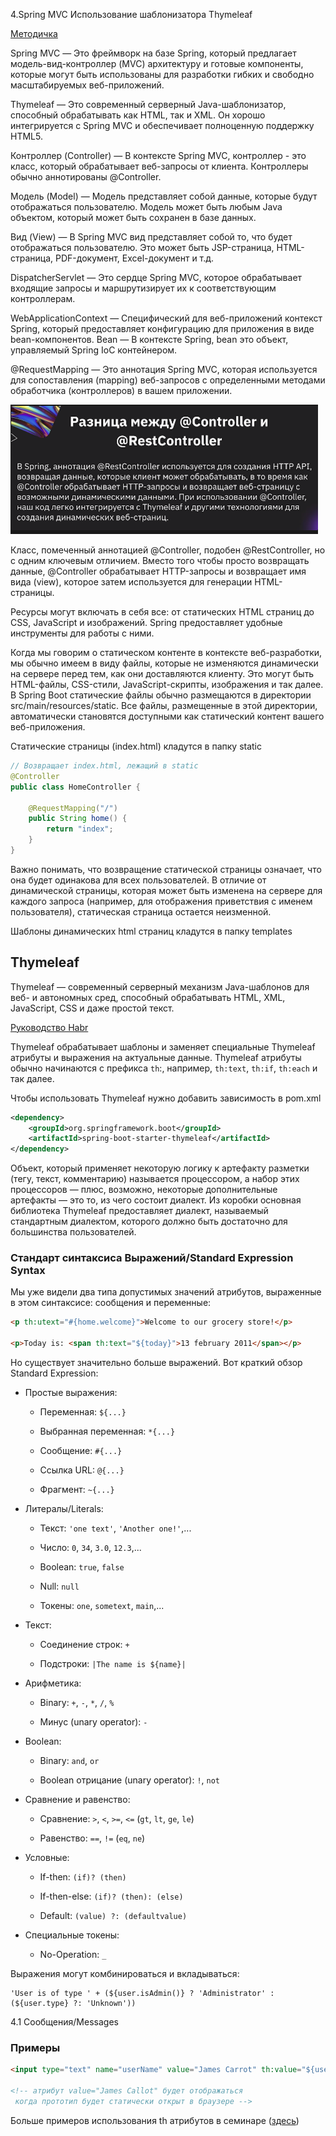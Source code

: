 4.Spring MVC Использование шаблонизатора Thymeleaf

[Методичка](https://gbcdn.mrgcdn.ru/uploads/asset/5643786/attachment/b4f5c251948658d664533b8813544c43.pdf)

Spring MVC — Это фреймворк на базе Spring, который предлагает
модель-вид-контроллер (MVC) архитектуру и готовые компоненты, которые могут
быть использованы для разработки гибких и свободно масштабируемых
веб-приложений.

Thymeleaf — Это современный серверный Java-шаблонизатор, способный
обрабатывать как HTML, так и XML. Он хорошо интегрируется с Spring MVC и
обеспечивает полноценную поддержку HTML5.

Контроллер (Controller) — В контексте Spring MVC, контроллер - это класс, который
обрабатывает веб-запросы от клиента. Контроллеры обычно аннотированы
@Controller.

Модель (Model) — Модель представляет собой данные, которые будут отображаться
пользователю. Модель может быть любым Java объектом, который может быть
сохранен в базе данных.

Вид (View) — В Spring MVC вид представляет собой то, что будет отображаться
пользователю. Это может быть JSP-страница, HTML-страница, PDF-документ,
Excel-документ и т.д.

DispatcherServlet — Это сердце Spring MVC, которое обрабатывает входящие
запросы и маршрутизирует их к соответствующим контроллерам.

WebApplicationContext — Специфический для веб-приложений контекст Spring,
который предоставляет конфигурацию для приложения в виде bean-компонентов.
Bean — В контексте Spring, bean это объект, управляемый Spring IoC контейнером.

@RequestMapping — Это аннотация Spring MVC, которая используется для
сопоставления (mapping) веб-запросов с определенными методами обработчика
(контроллеров) в вашем приложении.

![scr-5](./images/scr-5.png)

Класс, помеченный аннотацией @Controller, подобен @RestController, но с одним
ключевым отличием. Вместо того чтобы просто возвращать данные, @Controller
обрабатывает HTTP-запросы и возвращает имя вида (view), которое затем
используется для генерации HTML-страницы.

 Ресурсы могут включать в себя все: от статических HTML страниц до CSS, JavaScript и изображений. Spring предоставляет удобные инструменты для работы с ними.

Когда мы говорим о статическом контенте в контексте веб-разработки, мы обычно имеем в виду файлы, которые не изменяются динамически на сервере перед тем, как они доставляются клиенту. Это могут быть HTML-файлы, CSS-стили,
JavaScript-скрипты, изображения и так далее. В Spring Boot статические файлы обычно размещаются в директории src/main/resources/static. Все файлы, размещенные в этой  директории, автоматически становятся доступными как статический контент вашего веб-приложения. 

Статические страницы (index.html) кладутся в папку static

```java
// Возвращает index.html, лежащий в static
@Controller
public class HomeController {

	@RequestMapping("/")
	public String home() {
		return "index";
	}
}
```

Важно понимать, что возвращение статической страницы означает, что она будет одинакова для всех пользователей. В отличие от динамической страницы, которая может быть изменена на сервере для каждого запроса (например, для отображения приветствия с именем пользователя), статическая страница остается неизменной.

Шаблоны динамических html страниц кладутся в папку templates

## Thymeleaf

Thymeleaf — современный серверный механизм Java-шаблонов для веб- и автономных сред, способный обрабатывать HTML, XML, JavaScript, CSS и даже простой текст.

[Руководство Habr](https://habr.com/ru/articles/350862/)

Thymeleaf обрабатывает шаблоны и заменяет специальные  Thymeleaf атрибуты и выражения на актуальные данные. Thymeleaf атрибуты обычно начинаются с префикса `th`:, например, `th:text`, `th:if`, `th:each` и так далее.

Чтобы использовать Thymeleaf нужно добавить зависимость в pom.xml

```xml
<dependency>
	<groupId>org.springframework.boot</groupId>
	<artifactId>spring-boot-starter-thymeleaf</artifactId>
</dependency>
```

Объект, который применяет некоторую логику к артефакту разметки (тегу, текст, комментарию) называется  процессором, а набор этих процессоров — плюс, возможно,  некоторые дополнительные артефакты — это то, из чего состоит диалект. Из коробки основная библиотека Thymeleaf предоставляет диалект, называемый стандартным диалектом, которого должно быть достаточно для большинства пользователей.

### Стандарт синтаксиса Выражений/Standard Expression Syntax

Мы уже видели два типа допустимых значений атрибутов, выраженные в этом синтаксисе: сообщения и переменные:

```html
<p th:utext="#{home.welcome}">Welcome to our grocery store!</p>

<p>Today is: <span th:text="${today}">13 february 2011</span></p>
```
Но существует значительно больше выражений. Вот краткий обзор Standard Expression:

- Простые выражения:

	- Переменная: `${...}`

	- Выбранная переменная: `*{...}`

	- Сообщение: `#{...}`

	- Ссылка URL: `@{...}`

	- Фрагмент: `~{...}`

- Литералы/Literals:

	- Текст: `'one text'`, `'Another one!'`,...
	
	- Число: `0`, `34`, `3.0`, `12.3`,...
	
	- Boolean: `true`, `false`
	
	- Null: `null`
 	
	- Токены: `one`, `sometext`, `main`,...

- Текст:

	- Соединение строк: `+`

	- Подстроки: `|The name is ${name}|`

- Арифметика:

	- Binary: `+`, `-`, `*`, `/`, `%`

	- Минус (unary operator): `-`

- Boolean:

	- Binary: `and`, `or`
	
	- Boolean отрицание (unary operator): `!`, `not`

-	Сравнение и равенство:

	- Сравнение: `>`, `<`, `>=`, `<=` (`gt`, `lt`, `ge`, `le`)
	
	- Равенство: `==`, `!=` (`eq`, `ne`)

- Условные:
	
	- If-then: `(if)? (then)`

	- If-then-else: `(if)? (then): (else)`

	- Default: `(value) ?: (defaultvalue)`

- Специальные токены:

	- No-Operation: `_`

Выражения могут комбинироваться и вкладываться:

```
'User is of type ' + (${user.isAdmin()} ? 'Administrator' : (${user.type} ?: 'Unknown'))
```
4.1 Сообщения/Messages



### Примеры

```html
<input type="text" name="userName" value="James Carrot" th:value="${user.name}" />

<!-- атрибут value="James Callot" будет отображаться
 когда прототип будет статически открыт в браузере -->
```


Больше примеров использования th атрибутов в семинаре ([здесь](seminar4.md))